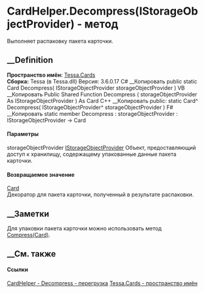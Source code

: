 # CardHelper.Decompress(IStorageObjectProvider) - метод
Выполняет распаковку пакета карточки.
## __Definition
 **Пространство имён:** [Tessa.Cards](N_Tessa_Cards.htm)  
 **Сборка:** Tessa (в Tessa.dll) Версия: 3.6.0.17
C# __Копировать
     public static Card Decompress(
    	IStorageObjectProvider storageObjectProvider
    )
VB __Копировать
     Public Shared Function Decompress ( 
    	storageObjectProvider As IStorageObjectProvider
    ) As Card
C++ __Копировать
     public:
    static Card^ Decompress(
    	IStorageObjectProvider^ storageObjectProvider
    )
F# __Копировать
     static member Decompress : 
            storageObjectProvider : IStorageObjectProvider -> Card 
#### Параметры
storageObjectProvider
[IStorageObjectProvider](T_Tessa_Platform_Storage_IStorageObjectProvider.htm)
     Объект, предоставляющий доступ к хранилищу, содержащему упакованные данные пакета карточки. 
#### Возвращаемое значение
[Card](T_Tessa_Cards_Card.htm)  
Декоратор для пакета карточки, полученный в результате распаковки.
##  __Заметки
Для упаковки пакета карточки можно использовать метод
[Compress(Card)](M_Tessa_Cards_CardHelper_Compress.htm).
## __См. также
#### Ссылки
[CardHelper - ](T_Tessa_Cards_CardHelper.htm)
[Decompress - перегрузка](Overload_Tessa_Cards_CardHelper_Decompress.htm)
[Tessa.Cards - пространство имён](N_Tessa_Cards.htm)
